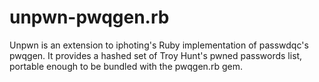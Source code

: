# unpwn-pwqgen.rb
Unpwn is an extension to iphoting's Ruby implementation of passwdqc's pwqgen. It provides a hashed set of Troy Hunt's pwned passwords list, portable enough to be bundled with the pwqgen.rb gem.
